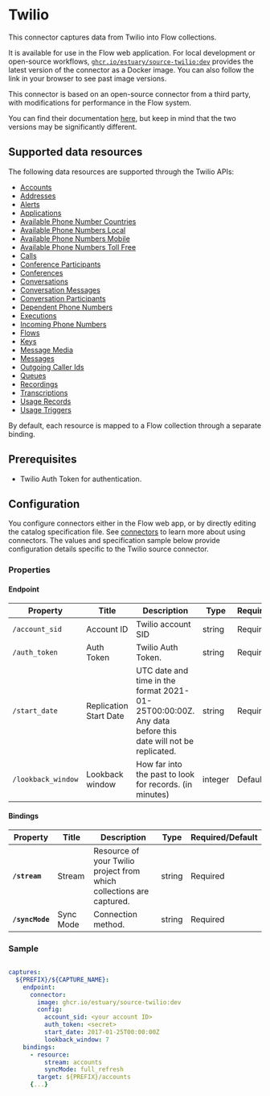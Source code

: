 # Twilio

This connector captures data from Twilio into Flow collections.

It is available for use in the Flow web application. For local development or open-source workflows, [`ghcr.io/estuary/source-twilio:dev`](https://ghcr.io/estuary/source-twilio:dev) provides the latest version of the connector as a Docker image. You can also follow the link in your browser to see past image versions.

This connector is based on an open-source connector from a third party, with modifications for performance in the Flow system.

You can find their documentation [here](https://docs.airbyte.com/integrations/sources/twilio/),
but keep in mind that the two versions may be significantly different.

## Supported data resources

The following data resources are supported through the Twilio APIs:

* [Accounts](https://www.twilio.com/docs/usage/api/account#read-multiple-account-resources)
* [Addresses](https://www.twilio.com/docs/usage/api/address#read-multiple-address-resources)
* [Alerts](https://www.twilio.com/docs/usage/monitor-alert#read-multiple-alert-resources)
* [Applications](https://www.twilio.com/docs/usage/api/applications#read-multiple-application-resources)
* [Available Phone Number Countries](https://www.twilio.com/docs/phone-numbers/api/availablephonenumber-resource#read-a-list-of-countries)
* [Available Phone Numbers Local](https://www.twilio.com/docs/phone-numbers/api/availablephonenumberlocal-resource#read-multiple-availablephonenumberlocal-resources)
* [Available Phone Numbers Mobile](https://www.twilio.com/docs/phone-numbers/api/availablephonenumber-mobile-resource#read-multiple-availablephonenumbermobile-resources)
* [Available Phone Numbers Toll Free](https://www.twilio.com/docs/phone-numbers/api/availablephonenumber-tollfree-resource#read-multiple-availablephonenumbertollfree-resources)
* [Calls](https://www.twilio.com/docs/voice/api/call-resource#create-a-call-resource)
* [Conference Participants](https://www.twilio.com/docs/voice/api/conference-participant-resource#read-multiple-participant-resources)
* [Conferences](https://www.twilio.com/docs/voice/api/conference-resource#read-multiple-conference-resources)
* [Conversations](https://www.twilio.com/docs/conversations/api/conversation-resource#read-multiple-conversation-resources)
* [Conversation Messages](https://www.twilio.com/docs/conversations/api/conversation-message-resource#list-all-conversation-messages)
* [Conversation Participants](https://www.twilio.com/docs/conversations/api/conversation-participant-resource)
* [Dependent Phone Numbers](https://www.twilio.com/docs/usage/api/address?code-sample=code-list-dependent-pns-subresources&code-language=curl&code-sdk-version=json#instance-subresources)
* [Executions](https://www.twilio.com/docs/phone-numbers/api/incomingphonenumber-resource#read-multiple-incomingphonenumber-resources)
* [Incoming Phone Numbers](https://www.twilio.com/docs/phone-numbers/api/incomingphonenumber-resource#read-multiple-incomingphonenumber-resources)
* [Flows](https://www.twilio.com/docs/studio/rest-api/flow#read-a-list-of-flows)
* [Keys](https://www.twilio.com/docs/usage/api/keys#read-a-key-resource)
* [Message Media](https://www.twilio.com/docs/sms/api/media-resource#read-multiple-media-resources)
* [Messages](https://www.twilio.com/docs/sms/api/message-resource#read-multiple-message-resources)
* [Outgoing Caller Ids](https://www.twilio.com/docs/voice/api/outgoing-caller-ids#outgoingcallerids-list-resource)
* [Queues](https://www.twilio.com/docs/voice/api/queue-resource#read-multiple-queue-resources)
* [Recordings](https://www.twilio.com/docs/voice/api/recording#read-multiple-recording-resources)
* [Transcriptions](https://www.twilio.com/docs/voice/api/recording-transcription?code-sample=code-read-list-all-transcriptions&code-language=curl&code-sdk-version=json#read-multiple-transcription-resources)
* [Usage Records](https://www.twilio.com/docs/usage/api/usage-record#read-multiple-usagerecord-resources)
* [Usage Triggers](https://www.twilio.com/docs/usage/api/usage-trigger#read-multiple-usagetrigger-resources)

By default, each resource is mapped to a Flow collection through a separate binding.

## Prerequisites

* Twilio Auth Token for authentication.

## Configuration

You configure connectors either in the Flow web app, or by directly editing the catalog specification file.
See [connectors](../../../concepts/connectors.md#using-connectors) to learn more about using connectors. The values and specification sample below provide configuration details specific to the Twilio source connector.

### Properties

#### Endpoint

| Property | Title | Description | Type | Required/Default |
|---|---|---|---|---|
| `/account_sid` | Account ID | Twilio account SID | string | Required |
| `/auth_token` | Auth Token | Twilio Auth Token. | string | Required |
| `/start_date` | Replication Start Date | UTC date and time in the format 2021-01-25T00:00:00Z. Any data before this date will not be replicated. | string | Required |
| `/lookback_window` | Lookback window | How far into the past to look for records. (in minutes) | integer | Default |

#### Bindings

| Property | Title | Description | Type | Required/Default |
|---|---|---|---|---|
| **`/stream`** | Stream | Resource of your Twilio project from which collections are captured. | string | Required |
| **`/syncMode`** | Sync Mode | Connection method. | string | Required |

### Sample

```yaml

captures:
  ${PREFIX}/${CAPTURE_NAME}:
    endpoint:
      connector:
        image: ghcr.io/estuary/source-twilio:dev
        config:
          account_sid: <your account ID>
          auth_token: <secret>
          start_date: 2017-01-25T00:00:00Z
          lookback_window: 7
    bindings:
      - resource:
          stream: accounts
          syncMode: full_refresh
        target: ${PREFIX}/accounts
      {...}
```
